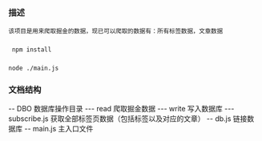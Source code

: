 ### 描述
    该项目是用来爬取掘金的数据，现已可以爬取的数据有：所有标签数据，文章数据
### 
```
 npm install
```
### 

```
node ./main.js
```

### 文档结构
-- DBO 数据库操作目录
--- read 爬取掘金数据
--- write 写入数据库
--- subscribe.js  获取全部标签页数据（包括标签以及对应的文章）
-- db.js 链接数据库
-- main.js  主入口文件
